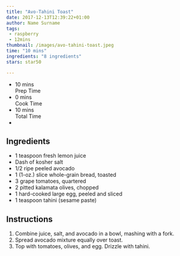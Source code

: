 ```yaml
---
title: "Avo-Tahini Toast"
date: 2017-12-13T12:39:22+01:00
author: Name Surname
tags:
 - raspberry
 - 12mins
thumbnail: /images/avo-tahini-toast.jpeg
time: "10 mins"
ingredients: "8 ingredients"
stars: star50

---
```


<div class="cookingSummary">
<ul class="cookingSummary">
	<li>10 mins<br>Prep Time</li>
	<li>0 mins<br>Cook Time</li>
	<li>10 mins<br>Total Time</li>
	<li style="padding-top: 10px"><div class="star50"></div></li>
</div>

## Ingredients
-	1 teaspoon fresh lemon juice
-	Dash of kosher salt
-	1/2 ripe peeled avocado
-	1 (1-oz.) slice whole-grain bread, toasted
-	3 grape tomatoes, quartered
-	2 pitted kalamata olives, chopped
-	1 hard-cooked large egg, peeled and sliced
-	1 teaspoon tahini (sesame paste)


## Instructions
1. Combine juice, salt, and avocado in a bowl, mashing with a fork.
2. Spread avocado mixture equally over toast.
3. Top with tomatoes, olives, and egg. Drizzle with tahini.